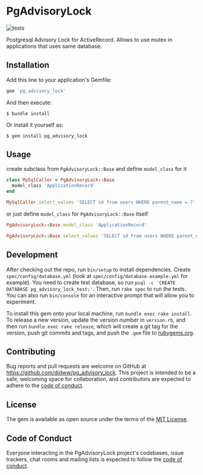 # PgAdvisoryLock

![tests](https://github.com/didww/pg_advisory_lock/actions/workflows/tests.yml/badge.svg)


Postgresql Advisory Lock for ActiveRecord.
Allows to use mutex in applications that uses same database.

## Installation

Add this line to your application's Gemfile:

```ruby
gem 'pg_advisory_lock'
```

And then execute:

    $ bundle install

Or install it yourself as:

    $ gem install pg_advisory_lock

## Usage

create subclass from `PgAdvisoryLock::Base` and define `model_class` for it

```ruby
class MySqlCaller < PgAdvisoryLock::Base
  model_class 'ApplicationRecord'
end

MySqlCaller.select_values 'SELECT id from users WHERE parent_name = ?', 'John Doe' # => [1, 2, 3]
```

or just define `model_class` for `PgAdvisoryLock::Base` itself

```ruby
PgAdvisoryLock::Base.model_class 'ApplicationRecord'

PgAdvisoryLock::Base.select_values 'SELECT id from users WHERE parent_name = ?', 'John Doe' # => [1, 2, 3]
```

## Development

After checking out the repo, run `bin/setup` to install dependencies. 
Create `spec/config/database.yml` (look at `spec/config/database.example.yml` for example).
You need to create test database, so run `psql -c 'CREATE DATABASE pg_advisory_lock_test;'`.
Then, run `rake spec` to run the tests. 
You can also run `bin/console` for an interactive prompt that will allow you to experiment.

To install this gem onto your local machine, run `bundle exec rake install`. 
To release a new version, update the version number in `version.rb`, and then run `bundle exec rake release`, which will create a git tag for the version, push git commits and tags, and push the `.gem` file to [rubygems.org](https://rubygems.org).

## Contributing

Bug reports and pull requests are welcome on GitHub at https://github.com/didww/pg_advisory_lock. This project is intended to be a safe, welcoming space for collaboration, and contributors are expected to adhere to the [code of conduct](https://github.com/didww/pg_advisory_lock/blob/master/CODE_OF_CONDUCT.md).


## License

The gem is available as open source under the terms of the [MIT License](https://opensource.org/licenses/MIT).

## Code of Conduct

Everyone interacting in the PgAdvisoryLock project's codebases, issue trackers, chat rooms and mailing lists is expected to follow the [code of conduct](https://github.com/didww/pg_advisory_lock/blob/master/CODE_OF_CONDUCT.md).
